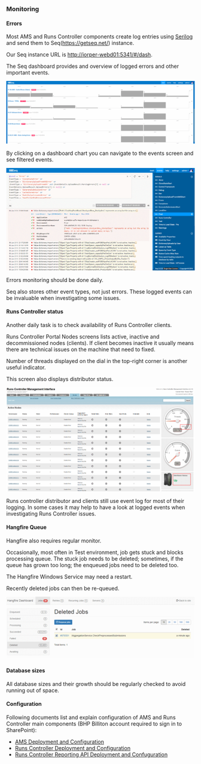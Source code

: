 ### Monitoring

#### Errors

Most AMS and Runs Controller components create log entries using [Serilog](https://serilog.net/) and send them to Seq(https://getseq.net/) instance.

Our Seq instance URL is [http://iorper-webd01:5341/#/dash](http://iorper-webd01:5341/#/dash).

The Seq dashboard provides and overview of logged errors and other important events.

<!--![Seq Dashboard](Screenshots/SeqDashboard.png) -->
![Seq Dashboard](https://raw.githubusercontent.com/dusan-tkac/documentation/master/structurizr/Documentation/Screenshots/SeqDashboard.png)

By clicking on a dashboard chart you can navigate to the events screen and see filtered events.

<!--![Seq Events](Screenshots/SeqEvents.png) -->
![Seq Events](https://raw.githubusercontent.com/dusan-tkac/documentation/master/structurizr/Documentation/Screenshots/SeqEvents.png)

Errors monitoring should be done daily.

Seq also stores other event types, not just errors. These logged events can be invaluable when investigating some issues.

#### Runs Controller status

Another daily task is to check availability of Runs Controller clients.

Runs Controller Portal Nodes screens lists active, inactive and decommissioned nodes (clients).
If client becomes inactive it usually means there are technical issues on the machine that need to fixed.

Number of threads displayed on the dial in the top-right corner is another useful indicator.

This screen also displays distributor status.

<!--![Runs Controller Nodes](Screenshots/RunsControllerNodes.png) -->
![Runs Controller Nodes](https://raw.githubusercontent.com/dusan-tkac/documentation/master/structurizr/Documentation/Screenshots/RunsControllerNodes.png)

Runs controller distributor and clients still use event log for most of their logging.
In some cases it may help to have a look at logged events when investigating Runs Controller issues.

#### Hangfire Queue

Hangfire also requires regular monitor.

Occasionally, most often in Test environment, job gets stuck and blocks processing queue.
The stuck job needs to be deleted; sometimes, if the queue has grown too long; the enqueued jobs need to be deleted too.

The Hangfire Windows Service may need a restart.

Recently deleted jobs can then be re-queued.

<!--![Hangfire - deleted jobs](Screenshots/HangfireDeletedJobs.png) -->
![Hangfire - deleted jobs](https://raw.githubusercontent.com/dusan-tkac/documentation/master/structurizr/Documentation/Screenshots/HangfireDeletedJobs.png)


#### Database sizes

All database sizes and their growth should be regularly checked to avoid running out of space.

#### Configuration

Following documents list and explain configuration of AMS and Runs Controller main components (BHP Billiton account required to sign in to SharePoint):

* [AMS Deployment and Configuration](https://spo.bhpbilliton.com/:w:/s/WAIOFLISCA/Eb5PqpC0fiBLqz7sMwdUo64BczSPCoPSKmtkdL9N5aQJQw)
* [Runs Controller Deployment and Configuration](https://spo.bhpbilliton.com/:w:/s/WAIOFLISCA/EW8RUIX5IOdNgpNXym7bm8MB492FgA4Dgd6et90vh1UNxQ)
* [Runs Controller Reporting API Deployment and Confuguration](https://spo.bhpbilliton.com/:w:/s/WAIOFLISCA/Ebuf3OrtIcNLnrgIXcBhBE0BtM3_znLzj8DLHQ_dCrLmrw)
